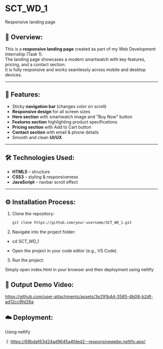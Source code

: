 # SCT_WD_1
Responsive landing page

## 📌 Overview:
This is a **responsive landing page** created as part of my Web Development Internship (Task 1).  
The landing page showcases a modern smartwatch with key features, pricing, and a contact section.  
It is fully responsive and works seamlessly across mobile and desktop devices.

---

## 🚀 Features:
- Sticky **navigation bar** (changes color on scroll)  
- **Responsive design** for all screen sizes  
- **Hero section** with smartwatch image and "Buy Now" button  
- **Features section** highlighting product specifications  
- **Pricing section** with Add to Cart button  
- **Contact section** with email & phone details  
- Smooth and clean **UI/UX**  

---

## 🛠️ Technologies Used:
- **HTML5** – structure  
- **CSS3** – styling & responsiveness  
- **JavaScript** – navbar scroll effect  


---

## ⚙️ Installation Process:
1. Clone the repository:
   ```bash
   git clone https://github.com/your-username/SCT_WD_1.git
2. Navigate into the project folder:

- cd  SCT_WD_1


- Open the project in your code editor (e.g., VS Code).

3. Run the project:

  Simply open index.html in your browser and then deployment using netlify


## 🎥 Output Demo Video:


https://github.com/user-attachments/assets/3e291b4d-3585-4b08-b2df-ad12cc9fd26a

## ☁️ Deployment:

Using netlify 

🖇️  https://68bdaf63d24ad9645a4fded2--responsivewebp.netlify.app/

